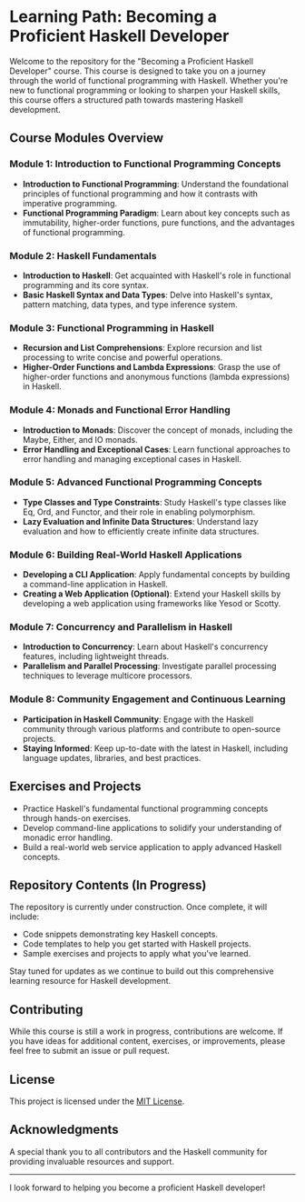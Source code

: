 # Learning Path: Becoming a Proficient Haskell Developer

Welcome to the repository for the "Becoming a Proficient Haskell Developer" course. This course is designed to take you on a journey through the world of functional programming with Haskell. Whether you're new to functional programming or looking to sharpen your Haskell skills, this course offers a structured path towards mastering Haskell development.

## Course Modules Overview

### Module 1: Introduction to Functional Programming Concepts

- **Introduction to Functional Programming**: Understand the foundational principles of functional programming and how it contrasts with imperative programming.
- **Functional Programming Paradigm**: Learn about key concepts such as immutability, higher-order functions, pure functions, and the advantages of functional programming.

### Module 2: Haskell Fundamentals

- **Introduction to Haskell**: Get acquainted with Haskell's role in functional programming and its core syntax.
- **Basic Haskell Syntax and Data Types**: Delve into Haskell's syntax, pattern matching, data types, and type inference system.

### Module 3: Functional Programming in Haskell

- **Recursion and List Comprehensions**: Explore recursion and list processing to write concise and powerful operations.
- **Higher-Order Functions and Lambda Expressions**: Grasp the use of higher-order functions and anonymous functions (lambda expressions) in Haskell.

### Module 4: Monads and Functional Error Handling

- **Introduction to Monads**: Discover the concept of monads, including the Maybe, Either, and IO monads.
- **Error Handling and Exceptional Cases**: Learn functional approaches to error handling and managing exceptional cases in Haskell.

### Module 5: Advanced Functional Programming Concepts

- **Type Classes and Type Constraints**: Study Haskell's type classes like Eq, Ord, and Functor, and their role in enabling polymorphism.
- **Lazy Evaluation and Infinite Data Structures**: Understand lazy evaluation and how to efficiently create infinite data structures.

### Module 6: Building Real-World Haskell Applications

- **Developing a CLI Application**: Apply fundamental concepts by building a command-line application in Haskell.
- **Creating a Web Application (Optional)**: Extend your Haskell skills by developing a web application using frameworks like Yesod or Scotty.

### Module 7: Concurrency and Parallelism in Haskell

- **Introduction to Concurrency**: Learn about Haskell's concurrency features, including lightweight threads.
- **Parallelism and Parallel Processing**: Investigate parallel processing techniques to leverage multicore processors.

### Module 8: Community Engagement and Continuous Learning

- **Participation in Haskell Community**: Engage with the Haskell community through various platforms and contribute to open-source projects.
- **Staying Informed**: Keep up-to-date with the latest in Haskell, including language updates, libraries, and best practices.

## Exercises and Projects

- Practice Haskell's fundamental functional programming concepts through hands-on exercises.
- Develop command-line applications to solidify your understanding of monadic error handling.
- Build a real-world web service application to apply advanced Haskell concepts.

## Repository Contents (In Progress)

The repository is currently under construction. Once complete, it will include:

- Code snippets demonstrating key Haskell concepts.
- Code templates to help you get started with Haskell projects.
- Sample exercises and projects to apply what you've learned.

Stay tuned for updates as we continue to build out this comprehensive learning resource for Haskell development.

## Contributing

While this course is still a work in progress, contributions are welcome. If you have ideas for additional content, exercises, or improvements, please feel free to submit an issue or pull request.

## License

This project is licensed under the [MIT License](LICENSE).

## Acknowledgments

A special thank you to all contributors and the Haskell community for providing invaluable resources and support.

---

I look forward to helping you become a proficient Haskell developer!
